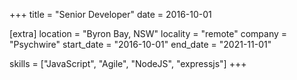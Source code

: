 +++
title = "Senior Developer"
date = 2016-10-01

[extra]
location = "Byron Bay, NSW"
locality = "remote"
company = "Psychwire"
start_date = "2016-10-01"
end_date = "2021-11-01"

skills = ["JavaScript", "Agile", "NodeJS", "expressjs"]
+++
